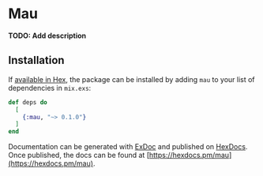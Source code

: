 # Mau

**TODO: Add description**

## Installation

If [available in Hex](https://hex.pm/docs/publish), the package can be installed
by adding `mau` to your list of dependencies in `mix.exs`:

```elixir
def deps do
  [
    {:mau, "~> 0.1.0"}
  ]
end
```

Documentation can be generated with [ExDoc](https://github.com/elixir-lang/ex_doc)
and published on [HexDocs](https://hexdocs.pm). Once published, the docs can
be found at [https://hexdocs.pm/mau](https://hexdocs.pm/mau).


